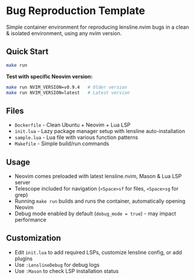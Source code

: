 # Bug Reproduction Template

Simple container environment for reproducing lensline.nvim bugs in a clean & isolated environment, using any nvim version.

## Quick Start

```bash
make run
```

**Test with specific Neovim version:**
```bash
make run NVIM_VERSION=v0.9.4   # Older version
make run NVIM_VERSION=latest   # Latest version
```

## Files

- `Dockerfile` - Clean Ubuntu + Neovim + Lua LSP
- `init.lua` - Lazy package manager setup with lensline auto-installation
- `sample.lua` - Lua file with various function patterns
- `Makefile` - Simple build/run commands

## Usage

- Neovim comes preloaded with latest lensline.nvim, Mason & Lua LSP server
- Telescope included for navigation (`<Space>sf` for files, `<Space>sg` for grep)
- Running `make run` builds and runs the container, automatically opening Neovim
- Debug mode enabled by default (`debug_mode = true`) - may impact performance

## Customization

- Edit `init.lua` to add required LSPs, customize lensline config, or add plugins
- Use `:LenslineDebug` for debug logs
- Use `:Mason` to check LSP installation status
